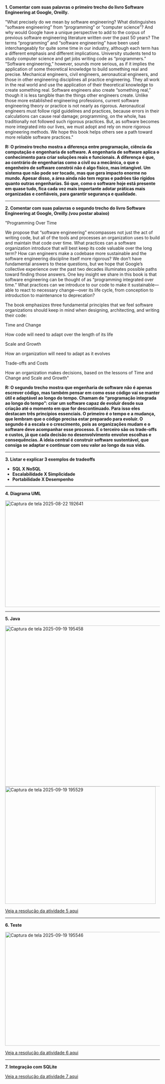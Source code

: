 **1. Comentar com suas palavras o primeiro trecho do livro Software Engineering at Google, Oreilly.**

"What precisely do we mean by software engineering? What distinguishes “software engineering” from “programming” or “computer science”? And why would Google have a unique perspective to add to the corpus of previous software engineering literature written over the past 50 years? The terms “programming” and “software engineering” have been used interchangeably for quite some time in our industry, although each term has a different emphasis and different implications. University students tend to study computer science and get jobs writing code as “programmers.” “Software engineering,” however, sounds more serious, as if it implies the application of some theoretical knowledge to build something real and precise. Mechanical engineers, civil engineers, aeronautical engineers, and those in other engineering disciplines all practice engineering. They all work in the real world and use the application of their theoretical knowledge to create something real. Software engineers also create “something real,” though it is less tangible than the things other engineers create. Unlike those more established engineering professions, current software engineering theory or practice is not nearly as rigorous. Aeronautical engineers must follow rigid guidelines and practices, because errors in their calculations can cause real damage; programming, on the whole, has traditionally not followed such rigorous practices. But, as software becomes more integrated into our lives, we must adopt and rely on more rigorous engineering methods. We hope this book helps others see a path toward more reliable software practices."

**R: O primeiro trecho mostra a diferença entre programação, ciência da computação e engenharia de software. A engenharia de software aplica o conhecimento para criar soluções reais e funcionais. A diferença é que, ao contrário de engenharias como a civil ou a mecânica, o que o engenheiro de software constrói não é algo físico, mas intangível. Um sistema que não pode ser tocado, mas que gera impacto enorme no mundo. Apesar disso, a área ainda não tem regras e padrões tão rígidos quanto outras engenharias. Só que, como o software hoje está presente em quase tudo, fica cada vez mais importante adotar práticas mais organizadas e confiáveis, para garantir segurança e qualidade.**

 ---
 
**2. Comentar com suas palavras o segundo trecho do livro Software Engineering at Google, Oreilly.(vou postar abaixo)**

"Programming Over Time
 
We propose that “software engineering” encompasses not just the act of writing code, but all of the tools and processes an organization uses to build and maintain that code over time. What practices can a software organization introduce that will best keep its code valuable over the long term? How can engineers make a codebase more sustainable and the software engineering discipline itself more rigorous? We don’t have fundamental answers to these questions, but we hope that Google’s collective experience over the past two decades illuminates possible paths toward finding those answers. One key insight we share in this book is that software engineering can be thought of as “programming integrated over time.” What practices can we introduce to our code to make it sustainable—able to react to necessary change—over its life cycle, from conception to introduction to maintenance to deprecation?
 
The book emphasizes three fundamental principles that we feel software organizations should keep in mind when designing, architecting, and writing their code:
 
Time and Change
 
How code will need to adapt over the length of its life
 
Scale and Growth
 
How an organization will need to adapt as it evolves
 
Trade-offs and Costs
 
How an organization makes decisions, based on the lessons of Time and Change and Scale and Growth"

**R: O segundo trecho mostra que engenharia de software não é apenas escrever código, mas também pensar em como esse código vai se manter útil e adaptável ao longo do tempo. Chamam de “programação integrada ao longo do tempo”: criar um software capaz de evoluir desde sua criação até o momento em que for descontinuado. Para isso eles destacam três princípios essenciais. O primeiro é o tempo e a mudança, que lembram que o código precisa estar preparado para evoluir. O segundo é a escala e o crescimento, pois as organizações mudam e o software deve acompanhar esse processo. E o terceiro são os trade-offs e custos, já que cada decisão no desenvolvimento envolve escolhas e consequências. A ideia central é construir software sustentável, que consiga se adaptar e continuar com seu valor ao longo da sua vida.**

---
 
**3. Listar e explicar 3 exemplos de tradeoffs**
   
  - **SQL X NoSQL**
  - **Escalabilidade X Simplicidade**
  - **Portabilidade X Desempenho** 

---

**4. Diagrama UML**

<img width="646" height="346" alt="Captura de tela 2025-08-22 192641" src="https://github.com/user-attachments/assets/dfac7c05-d353-436c-a14c-e3b8690023b0" />

---

**5. Java**

<img width="585" height="522" alt="Captura de tela 2025-09-19 195458" src="https://github.com/user-attachments/assets/8ea1ac61-94f1-42d3-8c77-21a048658d50" />

<img width="490" height="381" alt="Captura de tela 2025-09-19 195529" src="https://github.com/user-attachments/assets/527e3263-6ce0-4301-886d-758bac20de8c" />


[Veja a resolução da atividade 5 aqui](Aula/src/Aula)

---

**6. Teste**

<img width="559" height="369" alt="Captura de tela 2025-09-19 195546" src="https://github.com/user-attachments/assets/623c791e-b911-4939-855d-ef4414699eca" />


[Veja a resolução da atividade 6 aqui](Aula/src/Aula)

---

**7. Integração com SQLite**

[Veja a resolução da atividade 7 aqui](Biblioteca/src/main/java/Biblioteca)
